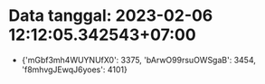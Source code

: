 # Data tanggal: 2023-02-06 12:12:05.342543+07:00

* {'mGbf3mh4WUYNUfX0': 3375, 'bArwO99rsuOWSgaB': 3454, 'f8mhvgJEwqJ6yoes': 4101}
